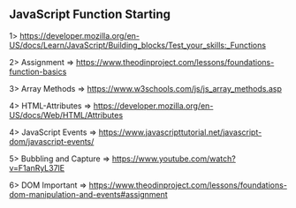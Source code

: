 ## JavaScript Function Starting

1> https://developer.mozilla.org/en-US/docs/Learn/JavaScript/Building_blocks/Test_your_skills:_Functions

2> Assignment => https://www.theodinproject.com/lessons/foundations-function-basics

3> Array Methods => https://www.w3schools.com/js/js_array_methods.asp

4> HTML-Attributes => https://developer.mozilla.org/en-US/docs/Web/HTML/Attributes

4> JavaScript Events => https://www.javascripttutorial.net/javascript-dom/javascript-events/

5> Bubbling and Capture => https://www.youtube.com/watch?v=F1anRyL37lE

6> DOM Important => https://www.theodinproject.com/lessons/foundations-dom-manipulation-and-events#assignment
